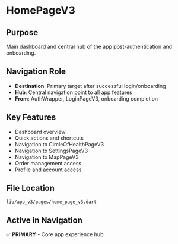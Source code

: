 # HomePageV3

## Purpose
Main dashboard and central hub of the app post-authentication and onboarding.

## Navigation Role
- **Destination**: Primary target after successful login/onboarding
- **Hub**: Central navigation point to all app features
- **From**: AuthWrapper, LoginPageV3, onboarding completion

## Key Features
- Dashboard overview
- Quick actions and shortcuts
- Navigation to CircleOfHealthPageV3
- Navigation to SettingsPageV3
- Navigation to MapPageV3
- Order management access
- Profile and account access

## File Location
`lib/app_v3/pages/home_page_v3.dart`

## Active in Navigation
✅ **PRIMARY** - Core app experience hub
